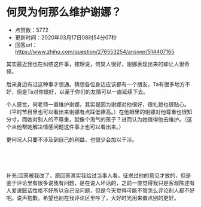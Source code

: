 # 何炅为何那么维护谢娜？
- 点赞数：5772
- 更新时间：2020年03月17日08时54分07秒
- 回答url：https://www.zhihu.com/question/276553254/answer/514407165
<body>
 <p data-pid="pE2gwsJ_">其实最近我也在纠结这件事，按理说，何炅人很好，谢娜表现出来的却让人很奇怪。</p>
 <p data-pid="5mKQSHf3">后来身边有过这种事才想通。猜想各位身边应该都有一个朋友，Ta有很多地方不好，但是Ta对你很好，以至于你们的友情可以一直延续下去。</p>
 <p data-pid="bETS77p3">个人感觉，何老师一直维护谢娜，其实是因为谢娜对他很好，很礼貌也很贴心。（平时节目里也可以看出来谢娜有点踩低捧高。）在他眼里的谢娜对他尊重也很知分寸，而她对别人的不尊重，就像个淘气的孩子？进而认为她值得他去维护。（这个从他帮她解决情感问题这件事上也可以看出来。）</p>
 <p data-pid="Wi18ms-b">更何况人只要不涉及到自己的利益，也很少会加以干涉。</p>
 <p class="ztext-empty-paragraph"><br></p>
 <p class="ztext-empty-paragraph"><br></p>
 <p data-pid="Q0iBhySN">补充:回答被我改了，原回答其实我给过当事人看，征求过他的意见才放的，但是鉴于评论里有很多说我有问题，是在说人坏话的，之前一直觉得我只是客观陈述有人爱说脏话性格不好所以自己没问题，但是今天觉得可能不管怎么评论别人都不好吧。说声抱歉。希望也别在我评论区里吵了，大好时光用来做点别的更好。</p>
</body>